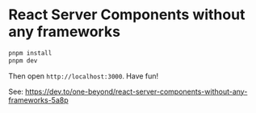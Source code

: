 # React Server Components without any frameworks

```sh
pnpm install
pnpm dev
```

Then open `http://localhost:3000`. Have fun!

See: https://dev.to/one-beyond/react-server-components-without-any-frameworks-5a8p
